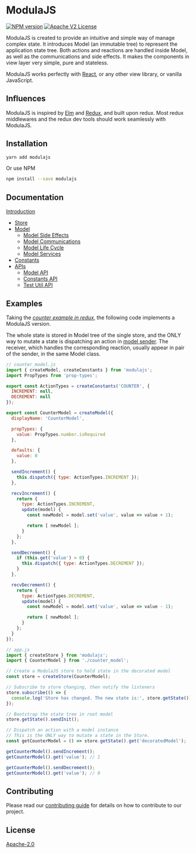 # ModulaJS

[![NPM version][npm-image]][npm-url]
[![Apache V2 License][apache-2.0]](LICENSE)

ModulaJS is created to provide an intuitive and simple way of manage complex state. It introduces Model (an immutable tree) to represent the application state tree. Both actions and reactions are handled inside Model, as well as the communications and side effects. It makes the components in view layer very simple, pure and stateless.

ModulaJS works perfectly with [React](https://reactjs.org/), or any other view library, or vanilla JavaScript.

## Influences

ModulaJS is inspired by [Elm](http://elm-lang.org/) and [Redux](http://redux.js.org/), and built upon redux. Most redux middlewares and the redux dev tools should work seamlessly with ModulaJS.

## Installation

```sh
yarn add modulajs
```

Or use NPM

```sh
npm install --save modulajs
```

## Documentation

[Introduction](/docs/modula.md)
* [Store](/docs/store.md)
* [Model](/docs/model.md)
  * [Model Side Effects](/docs/model_side_effects.md)
  * [Model Communications](/docs/model_communications.md)
  * [Model Life Cycle](/docs/model_life_cycle.md)
  * [Model Services](/docs/model_services.md)
* [Constants](/docs/constants.md)
* [APIs](/docs/api/README.md)
  * [Model API](/docs/api/model_api.md)
  * [Constants API](/docs/api/constants_api.md)
  * [Test Util API](/docs/api/test_util_api.md)

## Examples

Taking the [*counter example in redux*](https://github.com/reactjs/redux#the-gist), the following code implements a ModulaJS version.

The whole state is stored in Model tree of the single store, and the ONLY way to mutate a state is dispatching an action in [model sender](/docs/model.md). The receiver, which handles the corresponding reaction, usually appear in pair of the sender, in the same Model class.

```js
// counter_model.js
import { createModel, createConstants } from 'modulajs';
import PropTypes from 'prop-types';

export const ActionTypes = createConstants('COUNTER', {
  INCREMENT: null,
  DECREMENT: null
});

export const CounterModel = createModel({
  displayName: 'CounterModel',

  propTypes: {
    value: PropTypes.number.isRequired
  },

  defaults: {
    value: 0
  },

  sendIncrement() {
    this.dispatch({ type: ActionTypes.INCREMENT });
  },

  recvIncrement() {
    return {
      type: ActionTypes.INCREMENT,
      update(model) {
        const newModel = model.set('value', value => value + 1);

        return [ newModel ];
      }
    };
  },

  sendDecrement() {
    if (this.get('value') > 0) {
      this.dispatch({ type: ActionTypes.DECREMENT });
    }
  },

  recvDecrement() {
    return {
      type: ActionTypes.DECREMENT,
      update(model) {
        const newModel = model.set('value', value => value - 1);

        return [ newModel ];
      }
    };
  }
});

// app.js
import { createStore } from 'modulajs';
import { CounterModel } from './counter_model';

// Create a ModulaJS store to hold state in the decorated model
const store = createStore(CounterModel);

// Subscribe to store changing, then notify the listeners
store.subscribe(() => {
  console.log('Store has changed. The new state is:', store.getState());
});

// Bootstrap the state tree in root model
store.getState().sendInit();

// Dispatch an action with a model instance
// This is the ONLY way to mutate a state in the Store.
const getCounterModel = () => store.getState().get('decoratedModel');

getCounterModel().sendIncrement();
getCounterModel().get('value'); // 1

getCounterModel().sendDecrement();
getCounterModel().get('value'); // 0
```

## Contributing

Please read our [contributing guide](CONTRIBUTING.md) for details on how to contribute to our project.

## License

[Apache-2.0](LICENSE)

[npm-url]: https://www.npmjs.com/package/modulajs
[npm-image]: https://img.shields.io/npm/v/modulajs.svg
[apache-2.0]: http://img.shields.io/badge/license-Apache%20V2-blue.svg